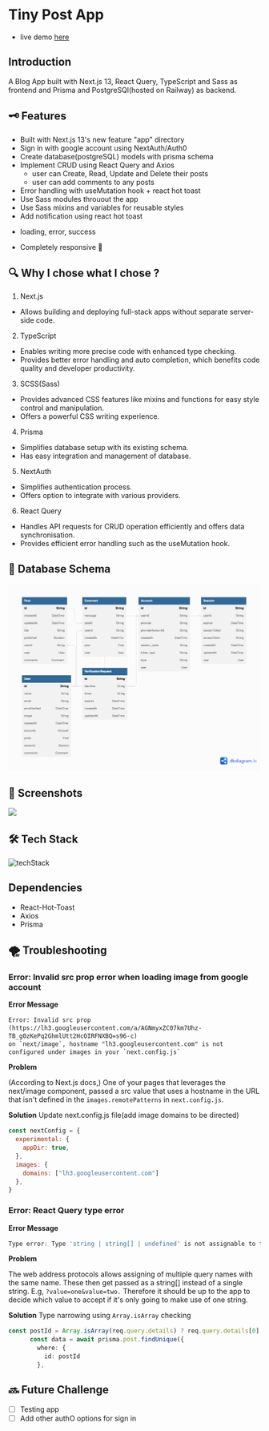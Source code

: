 # Tiny Post App

* live demo <a href="https://tiny-post-app.vercel.app/" target="_blank" rel="noopener">here</a>


## Introduction

A Blog App built with Next.js 13, React Query, TypeScript and Sass as frontend and Prisma and PostgreSQl(hosted on Railway) as backend.

## 🗝️ Features

* Built with Next.js 13's new feature "app" directory
* Sign in with google account using NextAuth/Auth0
* Create database(postgreSQL) models with prisma schema
* Implement CRUD using React Query and Axios
    - user can Create, Read, Update and Delete their posts
    - user can add comments to any posts
* Error handling with useMutation hook + react hot toast
* Use Sass modules throuout the app
* Use Sass mixins and variables for reusable styles
* Add notification using react hot toast
 - loading, error, success
* Completely responsive 🙌

## 🔍 Why I chose what I chose ?
1. Next.js
  * Allows building and deploying full-stack apps without separate server-side code.
2. TypeScript
  * Enables writing more precise code with enhanced type checking.
  * Provides better error handling and auto completion, which benefits code quality and developer productivity.
3. SCSS(Sass)
  * Provides advanced CSS features like mixins and functions for easy style control and manipulation.
  * Offers a powerful CSS writing experience.
4. Prisma
  * Simplifies database setup with its existing schema.
  * Has easy integration and management of database.
5. NextAuth
  * Simplifies authentication process.
  * Offers option to integrate with various providers.
6. React Query
  * Handles API requests for CRUD operation efficiently and offers data synchronisation.
  * Provides efficient error handling such as the useMutation hook.
## 📀 Database Schema
![schema](./public/schema-diagram.png)

## 📸 Screenshots
<img src="https://imgur.com/hLy3Pad.jpg" width="350" height="auto">

## 🛠️ Tech Stack
![techStack](https://imgur.com/bULrrqm.png)

## Dependencies
* React-Hot-Toast
* Axios
* Prisma

##  🌪️ Troubleshooting

###  Error: Invalid src prop error when loading image from google account

**Error Message**

```
Error: Invalid src prop (https://lh3.googleusercontent.com/a/AGNmyxZC07km7Uhz-TB_g0zKePq2GhmlUtt2HcOIRFNXBQ=s96-c) 
on `next/image`, hostname "lh3.googleusercontent.com" is not configured under images in your `next.config.js`
```

**Problem**

(According to Next.js docs,) One of your pages that leverages the next/image component, passed a src value that uses a hostname in the URL that isn't defined in the `images.remotePatterns` in `next.config.js`.

**Solution**
Update next.config.js file(add image domains to be directed)
```js
const nextConfig = {
  experimental: {
    appDir: true,
  },
  images: {
    domains: ["lh3.googleusercontent.com"]
  },
}
```
###  Error: React Query type error

**Error Message**

```jsx
Type error: Type 'string | string[] | undefined' is not assignable to type 'string | undefined'.
```

**Problem**

The web address protocols allows assigning of multiple query names with the same name. These then get passed as a string[] instead of a single string.
E.g, `?value=one&value=two.` Therefore it should be up to the app to decide which value to accept if it's only going to make use of one string.

**Solution**
Type narrowing using `Array.isArray` checking
```ts
const postId = Array.isArray(req.query.details) ? req.query.details[0] : req.query.details
      const data = await prisma.post.findUnique({
        where: {
          id: postId
        },
```

## 🔜 Future Challenge
- [ ] Testing app 
- [ ] Add other authO options for sign in